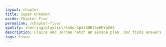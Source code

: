 ```yaml
---
layout: chapter
title: Super Unknown
aside: Chapter Five
permalink: /chapter-five/
spotify: zherring/playlist/6oSohGpSJBDRt6v6MYpS86
description: Claire and Jordan hatch an escape plan. Doc finds answers.
tags: issue
---
```

<img data-src="{{site.baseurl}}/assets/chapter-five/5-1.jpg" class="lazyload" />
<img data-src="{{site.baseurl}}/assets/chapter-five/5-2.jpg" class="lazyload" />
<img data-src="{{site.baseurl}}/assets/chapter-five/5-3.jpg" class="lazyload" />
<img data-src="{{site.baseurl}}/assets/chapter-five/5-4.jpg" class="lazyload" />
<img data-src="{{site.baseurl}}/assets/chapter-five/5-5.jpg" class="lazyload" />
<img data-src="{{site.baseurl}}/assets/chapter-five/5-6.jpg" class="lazyload" />
<img data-src="{{site.baseurl}}/assets/chapter-five/5-7.jpg" class="lazyload" />
<img data-src="{{site.baseurl}}/assets/chapter-five/5-8.jpg" class="lazyload" />
<img data-src="{{site.baseurl}}/assets/chapter-five/5-9.jpg" class="lazyload" />
<img data-src="{{site.baseurl}}/assets/chapter-five/5-10.jpg" class="lazyload" />
<img data-src="{{site.baseurl}}/assets/chapter-five/5-11.jpg" class="lazyload" />
<img data-src="{{site.baseurl}}/assets/chapter-five/5-12.jpg" class="lazyload" />
<img data-src="{{site.baseurl}}/assets/chapter-five/5-13.jpg" class="lazyload" />
<img data-src="{{site.baseurl}}/assets/chapter-five/5-14.jpg" class="lazyload" />
<img data-src="{{site.baseurl}}/assets/chapter-five/5-15.jpg" class="lazyload" />
<img data-src="{{site.baseurl}}/assets/chapter-five/5-16.jpg" class="lazyload" />
<img data-src="{{site.baseurl}}/assets/chapter-five/5-17.jpg" class="lazyload" />
<img data-src="{{site.baseurl}}/assets/chapter-five/5-18.jpg" class="lazyload" />
<img data-src="{{site.baseurl}}/assets/chapter-five/5-19.jpg" class="lazyload" />
<img data-src="{{site.baseurl}}/assets/chapter-five/5-20.jpg" class="lazyload" />
<img data-src="{{site.baseurl}}/assets/chapter-five/5-21.jpg" class="lazyload" />
<img data-src="{{site.baseurl}}/assets/chapter-five/5-22.jpg" class="lazyload" />
<img data-src="{{site.baseurl}}/assets/chapter-five/5-23.jpg" class="lazyload" />
<img data-src="{{site.baseurl}}/assets/chapter-five/5-24.jpg" class="lazyload" />
